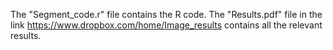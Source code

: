 The "Segment_code.r" file contains the R code. The "Results.pdf" file in the link https://www.dropbox.com/home/Image_results contains all the relevant results.
